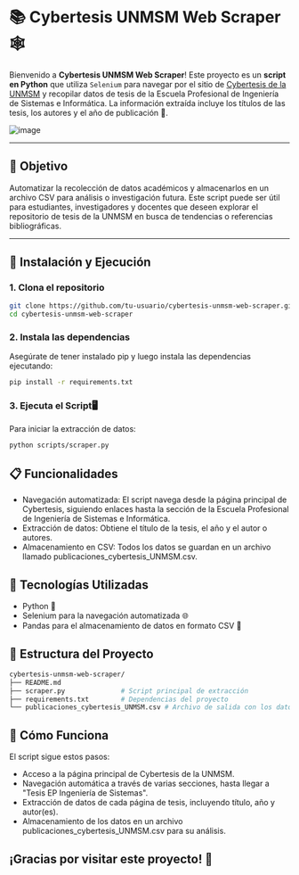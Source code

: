 # 📚 Cybertesis UNMSM Web Scraper 🕸️

Bienvenido a **Cybertesis UNMSM Web Scraper**! Este proyecto es un **script en Python** que utiliza `Selenium` para navegar 
por el sitio de [Cybertesis de la UNMSM](https://cybertesis.unmsm.edu.pe/) y recopilar datos de tesis de la Escuela Profesional de Ingeniería de Sistemas e Informática. 
La información extraída incluye los títulos de las tesis, los autores y el año de publicación 📅.

![image](https://github.com/user-attachments/assets/27f8d54c-63af-4a91-b3f2-6c635cdf0401)


---

## 🎯 Objetivo

Automatizar la recolección de datos académicos y almacenarlos en un archivo CSV para análisis o investigación futura. 
Este script puede ser útil para estudiantes, investigadores y docentes que deseen explorar el repositorio de tesis de la UNMSM en busca de 
tendencias o referencias bibliográficas.

---

## 🚀 Instalación y Ejecución

### 1. Clona el repositorio

```bash
git clone https://github.com/tu-usuario/cybertesis-unmsm-web-scraper.git
cd cybertesis-unmsm-web-scraper
```
### 2. Instala las dependencias

Asegúrate de tener instalado pip y luego instala las dependencias ejecutando:

```bash
pip install -r requirements.txt
```
### 3. Ejecuta el Script🖥️
Para iniciar la extracción de datos:
```bash
python scripts/scraper.py
```


## 📋 Funcionalidades
-  Navegación automatizada: El script navega desde la página principal de Cybertesis, siguiendo enlaces hasta la sección de la Escuela Profesional de Ingeniería de Sistemas e Informática.
-  Extracción de datos: Obtiene el título de la tesis, el año y el autor o autores.
-  Almacenamiento en CSV: Todos los datos se guardan en un archivo llamado publicaciones_cybertesis_UNMSM.csv.

## 🔨 Tecnologías Utilizadas
-  Python 🐍
-  Selenium para la navegación automatizada 🌐
-  Pandas para el almacenamiento de datos en formato CSV 📄

## 📝 Estructura del Proyecto
```bash
cybertesis-unmsm-web-scraper/
├── README.md
├── scraper.py              # Script principal de extracción
├── requirements.txt        # Dependencias del proyecto
└── publicaciones_cybertesis_UNMSM.csv # Archivo de salida con los datos recolectados
```

## 🌟 Cómo Funciona
El script sigue estos pasos:

-  Acceso a la página principal de Cybertesis de la UNMSM.
-  Navegación automática a través de varias secciones, hasta llegar a "Tesis EP Ingeniería de Sistemas".
-  Extracción de datos de cada página de tesis, incluyendo título, año y autor(es).
-  Almacenamiento de los datos en un archivo publicaciones_cybertesis_UNMSM.csv para su análisis.

## ¡Gracias por visitar este proyecto! 🚀
